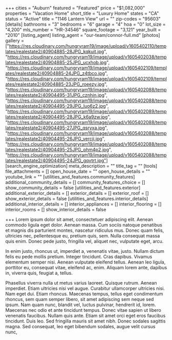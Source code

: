 +++
cities = "Auburn"
featured = "Featured"
price = "$1,082,000"
properties = "Vacation Home"
short_title = "Luxury Home"
states = "CA"
status = "Active"
title = "1146 Lantern View"
url = ""
zip-codes = "95603"
[details]
bathrooms = "3"
bedrooms = "6"
garage = "4"
hoa = "0"
lot_size = "4,200"
mls_number = "HR-34546"
square_footage = "3,121"
year_built = "2010"
[listing_agent]
listing_agent = "our-team/connor-full.md"
[photos]
gallery = ["https://res.cloudinary.com/hungryram19/image/upload/v1605402110/templates/realestate2/40904885-28JPG_kqkuit.jpg", "https://res.cloudinary.com/hungryram19/image/upload/v1605402038/templates/realestate2/40904885-25JPG_ucxhob.jpg", "https://res.cloudinary.com/hungryram19/image/upload/v1605402109/templates/realestate2/40904885-24JPG_z4tbco.jpg", "https://res.cloudinary.com/hungryram19/image/upload/v1605402109/templates/realestate2/40904885-23JPG_roeezy.jpg", "https://res.cloudinary.com/hungryram19/image/upload/v1605402088/templates/realestate2/40904495-31JPG_cznhin.jpg", "https://res.cloudinary.com/hungryram19/image/upload/v1605402088/templates/realestate2/40904495-29JPG_luo6z2.jpg", "https://res.cloudinary.com/hungryram19/image/upload/v1605402089/templates/realestate2/40904495-28JPG_k6a9zw.jpg", "https://res.cloudinary.com/hungryram19/image/upload/v1605402088/templates/realestate2/40904495-27JPG_qsryxa.jpg", "https://res.cloudinary.com/hungryram19/image/upload/v1605402088/templates/realestate2/40904495-26JPG_vercji.jpg", "https://res.cloudinary.com/hungryram19/image/upload/v1605402088/templates/realestate2/40904495-25JPG_phm4p2.jpg", "https://res.cloudinary.com/hungryram19/image/upload/v1605402088/templates/realestate2/40904495-24JPG_gqvtrt.jpg"]
[search_engine_optimization]
meta_description = ""
title_tag = ""
[tools]
file_attachments = []
open_house_date = ""
open_house_details = ""
youtube_link = ""
[utilities_and_features.community_features]
additional_community_details = []
community_features_choice = []
show_community_details = false
[utilities_and_features.exterior]
additional_exterior_details = []
exterior_details = []
exterior_roof = []
show_exterior_details = false
[utilities_and_features.interior_details]
additional_interior_details = []
interior_appliances = []
interior_flooring = []
interior_rooms = []
show_interior_details = false

+++
Lorem ipsum dolor sit amet, consectetuer adipiscing elit. Aenean commodo ligula eget dolor. Aenean massa. Cum sociis natoque penatibus et magnis dis parturient montes, nascetur ridiculus mus. Donec quam felis, ultricies nec, pellentesque eu, pretium quis, sem. Nulla consequat massa quis enim. Donec pede justo, fringilla vel, aliquet nec, vulputate eget, arcu.

In enim justo, rhoncus ut, imperdiet a, venenatis vitae, justo. Nullam dictum felis eu pede mollis pretium. Integer tincidunt. Cras dapibus. Vivamus elementum semper nisi. Aenean vulputate eleifend tellus. Aenean leo ligula, porttitor eu, consequat vitae, eleifend ac, enim. Aliquam lorem ante, dapibus in, viverra quis, feugiat a, tellus.

Phasellus viverra nulla ut metus varius laoreet. Quisque rutrum. Aenean imperdiet. Etiam ultricies nisi vel augue. Curabitur ullamcorper ultricies nisi. Nam eget dui. Etiam rhoncus. Maecenas tempus, tellus eget condimentum rhoncus, sem quam semper libero, sit amet adipiscing sem neque sed ipsum. Nam quam nunc, blandit vel, luctus pulvinar, hendrerit id, lorem. Maecenas nec odio et ante tincidunt tempus. Donec vitae sapien ut libero venenatis faucibus. Nullam quis ante. Etiam sit amet orci eget eros faucibus tincidunt. Duis leo. Sed fringilla mauris sit amet nibh. Donec sodales sagittis magna. Sed consequat, leo eget bibendum sodales, augue velit cursus nunc,